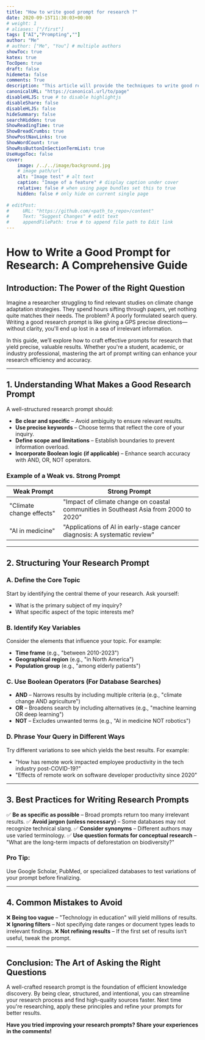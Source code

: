 ```yaml
---
title: "How to write good prompt for research ?"
date: 2020-09-15T11:30:03+00:00
# weight: 1
# aliases: ["/first"]
tags: ["AI","Prompting",""]
author: "Me"
# author: ["Me", "You"] # multiple authors
showToc: true
katex: true
TocOpen: true
draft: false
hidemeta: false
comments: True
description: "This article will provide the techniques to write good research prompts for different research activities."
canonicalURL: "https://canonical.url/to/page"
disableHLJS: true # to disable highlightjs
disableShare: false
disableHLJS: false
hideSummary: false
searchHidden: true
ShowReadingTime: true
ShowBreadCrumbs: true
ShowPostNavLinks: true
ShowWordCount: true
ShowRssButtonInSectionTermList: true
UseHugoToc: false
cover:
    image: /../../image/background.jpg
    # image path/url
    alt: "Image test" # alt text
    caption: "Image of a feature" # display caption under cover
    relative: false # when using page bundles set this to true
    hidden: false # only hide on current single page
    
# editPost:
#     URL: "https://github.com/<path_to_repo>/content"
#     Text: "Suggest Changes" # edit text
#     appendFilePath: true # to append file path to Edit link
---
```







# How to Write a Good Prompt for Research: A Comprehensive Guide

## Introduction: The Power of the Right Question

Imagine a researcher struggling to find relevant studies on climate change adaptation strategies. They spend hours sifting through papers, yet nothing quite matches their needs. The problem? A poorly formulated search query. Writing a good research prompt is like giving a GPS precise directions—without clarity, you'll end up lost in a sea of irrelevant information.

In this guide, we’ll explore how to craft effective prompts for research that yield precise, valuable results. Whether you're a student, academic, or industry professional, mastering the art of prompt writing can enhance your research efficiency and accuracy.

---

## 1. Understanding What Makes a Good Research Prompt

A well-structured research prompt should:

- **Be clear and specific** – Avoid ambiguity to ensure relevant results.
- **Use precise keywords** – Choose terms that reflect the core of your inquiry.
- **Define scope and limitations** – Establish boundaries to prevent information overload.
- **Incorporate Boolean logic (if applicable)** – Enhance search accuracy with AND, OR, NOT operators.

### Example of a Weak vs. Strong Prompt

|Weak Prompt|Strong Prompt|
|---|---|
|"Climate change effects"|"Impact of climate change on coastal communities in Southeast Asia from 2000 to 2020"|
|"AI in medicine"|"Applications of AI in early-stage cancer diagnosis: A systematic review"|

---

## 2. Structuring Your Research Prompt

### **A. Define the Core Topic**

Start by identifying the central theme of your research. Ask yourself:

- What is the primary subject of my inquiry?
- What specific aspect of the topic interests me?

### **B. Identify Key Variables**

Consider the elements that influence your topic. For example:

- **Time frame** (e.g., "between 2010-2023")
- **Geographical region** (e.g., "in North America")
- **Population group** (e.g., "among elderly patients")

### **C. Use Boolean Operators** (For Database Searches)

- **AND** – Narrows results by including multiple criteria (e.g., "climate change AND agriculture")
- **OR** – Broadens search by including alternatives (e.g., "machine learning OR deep learning")
- **NOT** – Excludes unwanted terms (e.g., "AI in medicine NOT robotics")

### **D. Phrase Your Query in Different Ways**

Try different variations to see which yields the best results. For example:

- "How has remote work impacted employee productivity in the tech industry post-COVID-19?"
- "Effects of remote work on software developer productivity since 2020"

---

## 3. Best Practices for Writing Research Prompts

✅ **Be as specific as possible** – Broad prompts return too many irrelevant results. ✅ **Avoid jargon (unless necessary)** – Some databases may not recognize technical slang. ✅ **Consider synonyms** – Different authors may use varied terminology. ✅ **Use question formats for conceptual research** – "What are the long-term impacts of deforestation on biodiversity?"

### **Pro Tip:**

Use Google Scholar, PubMed, or specialized databases to test variations of your prompt before finalizing.

---

## 4. Common Mistakes to Avoid

❌ **Being too vague** – "Technology in education" will yield millions of results. ❌ **Ignoring filters** – Not specifying date ranges or document types leads to irrelevant findings. ❌ **Not refining results** – If the first set of results isn’t useful, tweak the prompt.

---

## Conclusion: The Art of Asking the Right Questions

A well-crafted research prompt is the foundation of efficient knowledge discovery. By being clear, structured, and intentional, you can streamline your research process and find high-quality sources faster. Next time you're researching, apply these principles and refine your prompts for better results.

**Have you tried improving your research prompts? Share your experiences in the comments!**

